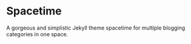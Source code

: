 # Spacetime
A gorgeous and simplistic Jekyll theme spacetime for multiple blogging categories in one space.
